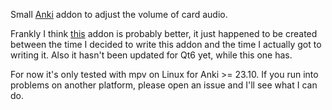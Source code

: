 Small [Anki](https://apps.ankiweb.net/) addon to adjust the volume of card
audio.

Frankly I think [this](https://ankiweb.net/shared/info/2123044452) addon is
probably better, it just happened to be created between the time I decided to
write this addon and the time I actually got to writing it. Also it hasn't been
updated for Qt6 yet, while this one has.

For now it's only tested with mpv on Linux for Anki >= 23.10. If you run into
problems on another platform, please open an issue and I'll see what I can do.
